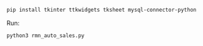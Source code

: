 ```bash
pip install tkinter ttkwidgets tksheet mysql-connector-python
```

Run:
```commandline
python3 rmn_auto_sales.py
```